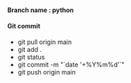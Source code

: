 #### Branch name : python

#### Git commit
- git pull origin main
- git add .
- git status
- git commit -m "\`date '+%Y%m%d'`"
- git push origin main
